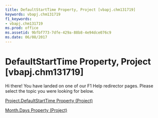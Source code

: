 ```yaml
---
title: DefaultStartTime Property, Project [vbapj.chm131719]
keywords: vbapj.chm131719
f1_keywords:
- vbapj.chm131719
ms.prod: office
ms.assetid: 9bfbf773-7dfe-429a-88b8-4e94dce076c9
ms.date: 06/08/2017
---
```



# DefaultStartTime Property, Project [vbapj.chm131719]

Hi there! You have landed on one of our F1 Help redirector pages. Please select the topic you were looking for below.

[Project.DefaultStartTime Property (Project)](http://msdn.microsoft.com/library/5123c289-2450-346f-315a-443cace6a1d9%28Office.15%29.aspx)

[Month.Days Property (Project)](http://msdn.microsoft.com/library/86572272-1a5f-2c86-2111-e41f39f4c1e6%28Office.15%29.aspx)


